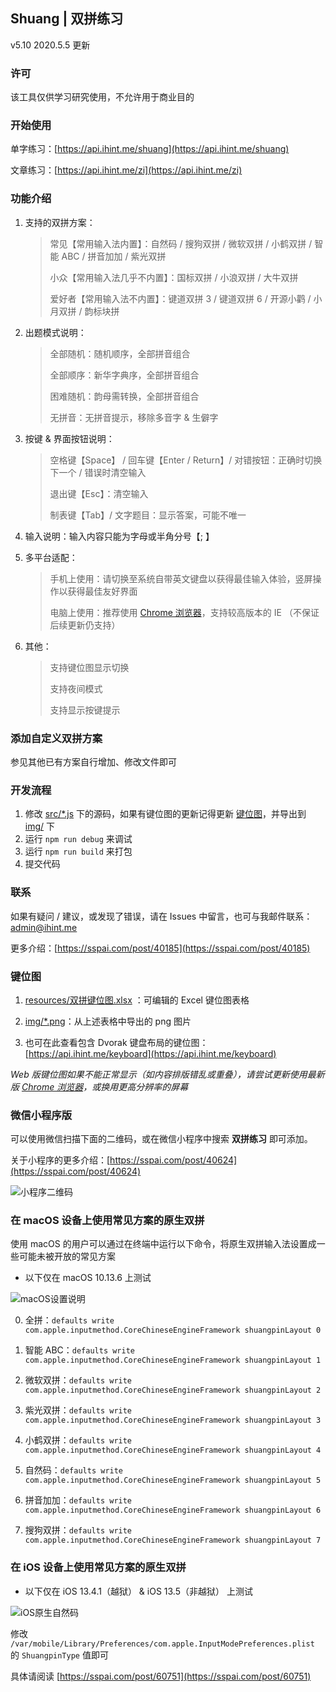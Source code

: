Shuang | 双拼练习
----

v5.10 2020.5.5 更新

### 许可

该工具仅供学习研究使用，不允许用于商业目的

### 开始使用

单字练习：[https://api.ihint.me/shuang](https://api.ihint.me/shuang)

文章练习：[https://api.ihint.me/zi](https://api.ihint.me/zi)

### 功能介绍

1. 支持的双拼方案：

    > 常见【常用输入法内置】：自然码 / 搜狗双拼 / 微软双拼 / 小鹤双拼 / 智能 ABC / 拼音加加 / 紫光双拼
    >
    > 小众【常用输入法几乎不内置】：国标双拼 / 小浪双拼 / 大牛双拼
    >
    > 爱好者【常用输入法不内置】：键道双拼 3 / 键道双拼 6 / 开源小鹳 / 小月双拼 / 韵标块拼

2. 出题模式说明：

    > 全部随机：随机顺序，全部拼音组合
    >
    > 全部顺序：新华字典序，全部拼音组合
    >
    > 困难随机：韵母需转换，全部拼音组合
    >
    > 无拼音：无拼音提示，移除多音字 & 生僻字

3. 按键 & 界面按钮说明：

    > 空格键【Space】 / 回车键【Enter / Return】/ 对错按钮：正确时切换下一个 / 错误时清空输入
    >
    > 退出键【Esc】：清空输入
    >
    > 制表键【Tab】/ 文字题目：显示答案，可能不唯一

4. 输入说明：输入内容只能为字母或半角分号【; 】

5. 多平台适配：

    > 手机上使用：请切换至系统自带英文键盘以获得最佳输入体验，竖屏操作以获得最佳友好界面
    >
    > 电脑上使用：推荐使用 [Chrome 浏览器](https://www.google.cn/chrome)，支持较高版本的 IE （不保证后续更新仍支持）

6. 其他：

    > 支持键位图显示切换
    >
    > 支持夜间模式
    >
    > 支持显示按键提示

### 添加自定义双拼方案

参见其他已有方案自行增加、修改文件即可

### 开发流程

1. 修改 [src/*.js](src) 下的源码，如果有键位图的更新记得更新 [键位图](resources/双拼键位图.xlsx)，并导出到 [img/](img) 下
2. 运行 `npm run debug` 来调试
3. 运行 `npm run build` 来打包
4. 提交代码

### 联系

如果有疑问 / 建议，或发现了错误，请在 Issues 中留言，也可与我邮件联系：[admin@ihint.me](mailto:admin@ihint.me)

更多介绍：[https://sspai.com/post/40185](https://sspai.com/post/40185)

### 键位图

1. [resources/双拼键位图.xlsx](resources/双拼键位图.xlsx) ：可编辑的 Excel 键位图表格

2. [img/*.png](img)：从上述表格中导出的 png 图片

3. 也可在此查看包含 Dvorak 键盘布局的键位图：[https://api.ihint.me/keyboard](https://api.ihint.me/keyboard)

*Web 版键位图如果不能正常显示（如内容排版错乱或重叠），请尝试更新使用最新版 [Chrome 浏览器](https://www.google.cn/chrome)，或换用更高分辨率的屏幕*

### 微信小程序版

可以使用微信扫描下面的二维码，或在微信小程序中搜索 **双拼练习** 即可添加。

关于小程序的更多介绍：[https://sspai.com/post/40624](https://sspai.com/post/40624)

![小程序二维码](assets/mini-program-qrcode.jpg)

### 在 macOS 设备上使用常见方案的原生双拼

使用 macOS 的用户可以通过在终端中运行以下命令，将原生双拼输入法设置成一些可能未被开放的常见方案

* 以下仅在 macOS 10.13.6 上测试

![macOS设置说明](assets/setting-on-macos-instruction.png)

0. 全拼：`defaults write com.apple.inputmethod.CoreChineseEngineFramework shuangpinLayout 0`

1. 智能 ABC：`defaults write com.apple.inputmethod.CoreChineseEngineFramework shuangpinLayout 1`

2. 微软双拼：`defaults write com.apple.inputmethod.CoreChineseEngineFramework shuangpinLayout 2`

3. 紫光双拼：`defaults write com.apple.inputmethod.CoreChineseEngineFramework shuangpinLayout 3`

4. 小鹤双拼：`defaults write com.apple.inputmethod.CoreChineseEngineFramework shuangpinLayout 4`

5. 自然码：`defaults write com.apple.inputmethod.CoreChineseEngineFramework shuangpinLayout 5`

6. 拼音加加：`defaults write com.apple.inputmethod.CoreChineseEngineFramework shuangpinLayout 6`

7. 搜狗双拼：`defaults write com.apple.inputmethod.CoreChineseEngineFramework shuangpinLayout 7`

### 在 iOS 设备上使用常见方案的原生双拼

* 以下仅在 iOS 13.4.1（越狱） & iOS 13.5（非越狱） 上测试

![iOS原生自然码](assets/iOS-ziranma.jpeg)

修改 `/var/mobile/Library/Preferences/com.apple.InputModePreferences.plist` 的 `ShuangpinType` 值即可

具体请阅读 [https://sspai.com/post/60751](https://sspai.com/post/60751)